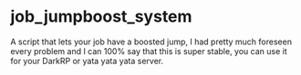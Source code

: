 # job_jumpboost_system
A script that lets your job have a boosted jump, I had pretty much foreseen every problem and I can 100% say that this is super stable, you can use it for your DarkRP or yata yata yata server.

